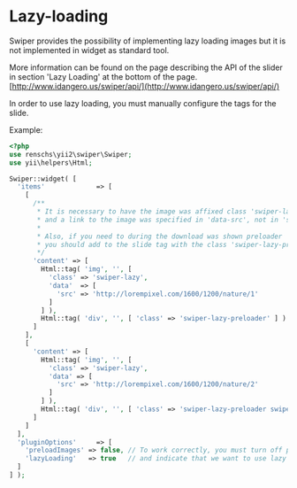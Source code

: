 # Lazy-loading

Swiper provides the possibility of implementing lazy loading images
but it is not implemented in widget as standard tool.

More information can be found on the page describing the API of the slider in section 'Lazy Loading' at the bottom of the page.
[http://www.idangero.us/swiper/api/](http://www.idangero.us/swiper/api/)

In order to use lazy loading, you must manually configure the tags for the slide.

Example:

```PHP
<?php
use renschs\yii2\swiper\Swiper;
use yii\helpers\Html;

Swiper::widget( [
  'items'             => [
    [
      /**
       * It is necessary to have the image was affixed class 'swiper-lazy', 
       * and a link to the image was specified in 'data-src', not in 'src'
       *
       * Also, if you need to during the download was shown preloader
       * you should add to the slide tag with the class 'swiper-lazy-preloader'
       */
      'content' => [
        Html::tag( 'img', '', [ 
          'class' => 'swiper-lazy', 
          'data'  => [ 
            'src' => 'http://lorempixel.com/1600/1200/nature/1' 
          ] 
        ] ),
        Html::tag( 'div', '', [ 'class' => 'swiper-lazy-preloader' ] )
      ]
    ],
    [
      'content' => [
        Html::tag( 'img', '', [ 
          'class' => 'swiper-lazy', 
          'data' => [ 
            'src' => 'http://lorempixel.com/1600/1200/nature/2' 
          ] 
        ] ),
        Html::tag( 'div', '', [ 'class' => 'swiper-lazy-preloader swiper-lazy-preloader-white' ] )
      ]
    ]
  ],
  'pluginOptions'     => [
    'preloadImages' => false, // To work correctly, you must turn off preload
    'lazyLoading'   => true   // and indicate that we want to use lazy loading
  ]
] );
```

